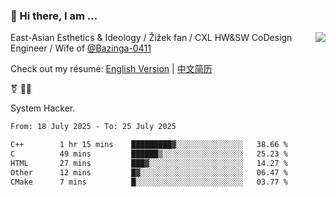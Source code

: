 ### 👋 Hi there, I am ...

<img align="right" src="https://github-readme-stats.vercel.app/api?username=vickiegpt&show_icons=true&icon_color=0366d6&bg_color=ffffff&hide_title=true" />

East-Asian Esthetics & Ideology / Žižek fan / CXL HW&SW CoDesign Engineer / Wife of [@Bazinga-0411](https://bazinga-0411.github.io/)

Check out my résumé: [English Version](http://asplos.dev/) | [中文简历](http://asplos.dev/CN.html)

⚧️ 
🏳️‍⚧️ 

System Hacker.


<!--START_SECTION:waka-->

```txt
From: 18 July 2025 - To: 25 July 2025

C++        1 hr 15 mins    █████████▓░░░░░░░░░░░░░░░   38.66 %
C          49 mins         ██████▒░░░░░░░░░░░░░░░░░░   25.23 %
HTML       27 mins         ███▓░░░░░░░░░░░░░░░░░░░░░   14.27 %
Other      12 mins         █▓░░░░░░░░░░░░░░░░░░░░░░░   06.47 %
CMake      7 mins          █░░░░░░░░░░░░░░░░░░░░░░░░   03.77 %
```

<!--END_SECTION:waka-->
